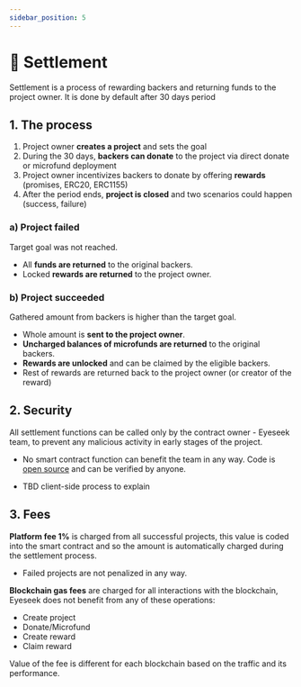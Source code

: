 ```yaml
---
sidebar_position: 5
---
```


# 📒 Settlement
Settlement is a process of rewarding backers and returning funds to the project owner. It is done by default after 30 days period

## 1. The process 
1. Project owner **creates a project** and sets the goal
2. During the 30 days, **backers can donate** to the project via direct donate or microfund deployment
3. Project owner incentivizes backers to donate by offering **rewards** (promises, ERC20, ERC1155)
4. After the period ends, **project is closed** and two scenarios could happen (success, failure)

### a) Project failed
Target goal was not reached. 
- All **funds are returned** to the original backers.
- Locked **rewards are returned** to the project owner.

### b) Project succeeded
Gathered amount from backers is higher than the target goal.
- Whole amount is **sent to the project owner**.
- **Uncharged balances of microfunds are returned** to the original backers.
- **Rewards are unlocked** and can be claimed by the eligible backers.
- Rest of rewards are returned back to the project owner (or creator of the reward)


## 2. Security
All settlement functions can be called only by the contract owner - Eyeseek team, to prevent any malicious activity in early stages of the project.
- No smart contract function can benefit the team in any way. Code is [open source](https://github.com/Eyeseek-org/diamond) and can be verified by anyone.

- TBD client-side process to explain

## 3. Fees 
**Platform fee 1%** is charged from all successful projects, this value is coded into the smart contract and so the amount is automatically charged during the settlement process. 
- Failed projects are not penalized in any way.

**Blockchain gas fees** are charged for all interactions with the blockchain, Eyeseek does not benefit from any of these operations:
- Create project
- Donate/Microfund
- Create reward
- Claim reward

Value of the fee is different for each blockchain based on the traffic and its performance. 




